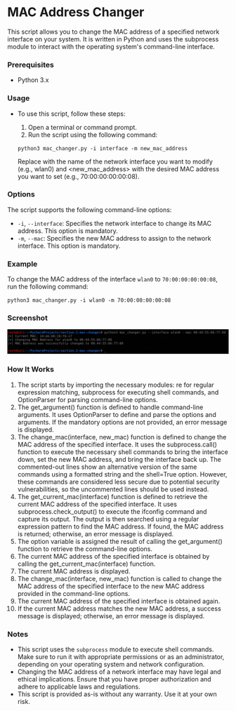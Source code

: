 # MAC Address Changer

This script allows you to change the MAC address of a specified network interface on your system. It is written in Python and uses the subprocess module to interact with the operating system's command-line interface.

### Prerequisites
- Python 3.x

### Usage
- To use this script, follow these steps:

  1. Open a terminal or command prompt.
  2. Run the script using the following command:
    ```commandline
    python3 mac_changer.py -i interface -m new_mac_address
  ```
    Replace <interface> with the name of the network interface you want to modify (e.g., wlan0) and <new_mac_address> with the desired MAC address you want to set (e.g., 70:00:00:00:00:08).

### Options
The script supports the following command-line options:

- `-i`, `--interface`: Specifies the network interface to change its MAC address. This option is mandatory.
- `-m`, `--mac`: Specifies the new MAC address to assign to the network interface. This option is mandatory.

### Example
To change the MAC address of the interface `wlan0` to `70:00:00:00:00:08`, run the following command:
```commandline
python3 mac_changer.py -i wlan0 -m 70:00:00:00:00:08
```

### Screenshot
![screenshots/linux-command.png](secreenshots/linux-command.png)

### How It Works
1. The script starts by importing the necessary modules: re for regular expression matching, subprocess for executing shell commands, and OptionParser for parsing command-line options.
2. The get_argument() function is defined to handle command-line arguments. It uses OptionParser to define and parse the options and arguments. If the mandatory options are not provided, an error message is displayed.
3. The change_mac(interface, new_mac) function is defined to change the MAC address of the specified interface. It uses the subprocess.call() function to execute the necessary shell commands to bring the interface down, set the new MAC address, and bring the interface back up. The commented-out lines show an alternative version of the same commands using a formatted string and the shell=True option. However, these commands are considered less secure due to potential security vulnerabilities, so the uncommented lines should be used instead.
4. The get_current_mac(interface) function is defined to retrieve the current MAC address of the specified interface. It uses subprocess.check_output() to execute the ifconfig command and capture its output. The output is then searched using a regular expression pattern to find the MAC address. If found, the MAC address is returned; otherwise, an error message is displayed.
5. The option variable is assigned the result of calling the get_argument() function to retrieve the command-line options.
6. The current MAC address of the specified interface is obtained by calling the get_current_mac(interface) function.
7. The current MAC address is displayed.
8. The change_mac(interface, new_mac) function is called to change the MAC address of the specified interface to the new MAC address provided in the command-line options.
9. The current MAC address of the specified interface is obtained again.
10. If the current MAC address matches the new MAC address, a success message is displayed; otherwise, an error message is displayed.

### Notes
- This script uses the `subprocess` module to execute shell commands. Make sure to run it with appropriate permissions or as an administrator, depending on your operating system and network configuration.
- Changing the MAC address of a network interface may have legal and ethical implications. Ensure that you have proper authorization and adhere to applicable laws and regulations.
- This script is provided as-is without any warranty. Use it at your own risk.
